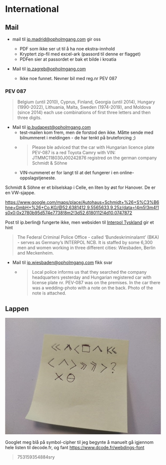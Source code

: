 # International

## Mail
* mail til ip.madrid@opholmgang.com gir oss 
  * PDF som ikke ser ut til å ha noe ekstra-innhold
  * Kryptert zip-fil med excel-ark (passord til denne er flagget)
  * PDFen sier at passordet er bak et bilde i kroatia

* Mail til ip.zagreb@opholmgang.com
  * Ikke noe funnet. Nevner bil med reg.nr PEV 087

### PEV 087
> Belgium (until 2010), Cyprus, Finland, Georgia (until 2014), Hungary (1990-2022), Lithuania, Malta, Sweden (1974-2019), and Moldova (since 2014) each use combinations of first three letters and then three digits.


* Mail til ip.budapest@opholmgang.com
  * test-mailen kom frem, men de forstod den ikke. Måtte sende med bilnummeret i meldingen - de har tenkt på bruteforcing ;)
  * >Please ble adviced that the car with Hungarian licence plate PEV-087 is a red Toyota Camry with VIN: JTMMC118030J00242876 registred on the german company Schmidt & Söhne 
  * VIN-nummeret er for langt til at det fungerer i en online-oppslagstjeneste.

Schmidt & Söhne er et bilselskap i Celle, en liten by øst for Hanover. De er en VW-sjappe.

https://www.google.com/maps/place/Autohaus+Schmidt+%26+S%C3%B6hne+GmbH+%26+Co.KG/@52.6381412,9.5565633,9.25z/data=!4m5!3m4!1s0x0:0x2780b95d574e7738!8m2!3d52.6180112!4d10.0747872

Post til ip.berlin@ fungerte ikke, men websiden til [Interpol Tyskland](https://www.interpol.int/en/Who-we-are/Member-countries/Europe/GERMANY#:~:text=The%20INTERPOL%20National%20Central%20Bureau,globe%20in%20tackling%20transnational%20crime.) gir et hint

> The Federal Criminal Police Office - called ‘Bundeskriminalamt’ (BKA) - serves as Germany’s INTERPOL NCB.  It is staffed by some 6,300 men and women working in three different cities: Wiesbaden, Berlin and Meckenheim.


* Mail til ip.wiesbaden@opholmgang.com fikk svar
  * > Local police informs us that they searched the company headquarters yesterday and Hungarian registered car with license plate nr. PEV-087 was on the premises. In the car there was a wedding-photo with a note on the back. Photo of the note is attached.

## Lappen
![](./Note.jpg)

Googlet meg blå på symbol-cipher til jeg begynte å manuelt gå igjennom hele listen til decode.fr, og fant https://www.dcode.fr/webdings-font

> 753159354884sry             


